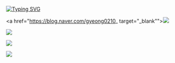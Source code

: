 <a href="https://git.io/typing-svg"><img src="https://readme-typing-svg.herokuapp.com?font=Pacifico&pause=1000&color=9F85F7&width=435&lines=Hello%2C+I'm+mingyeong+%F0%9F%91%8B" alt="Typing SVG" /></a>

<a href="https://blog.naver.com/gyeong0210_ target="_blank""><img src="https://img.shields.io/badge/Blog-03C75A?style=flat-square&logo=Naver&logoColor=white"/></a>

<img src="https://img.shields.io/badge/gyeong0210-FFCD00?style=flat-square&logo=KakaoTalk&logoColor=white"/></a>

<a href="https://www.google.com/intl/ko/gmail/about/" target="_blank"><img src="https://img.shields.io/badge/mica7150@gmail.com-EA4335?style=flat-square&logo=Gmail&logoColor=white"/></a>

<a href="https://www.instagram.com/gyeong0210/" target="_blank"><img src="https://img.shields.io/badge/gyeong0210-E4405F?style=flat-square&logo=Instagram&logoColor=white"/></a>



<!--
**mingyeong0210/mingyeong0210** is a ✨ _special_ ✨ repository because its `README.md` (this file) appears on your GitHub profile.

Here are some ideas to get you started:

- 🔭 I’m currently working on ...
- 🌱 I’m currently learning ...
- 👯 I’m looking to collaborate on ...
- 🤔 I’m looking for help with ...
- 💬 Ask me about ...
- 📫 How to reach me: ...
- 😄 Pronouns: ...
- ⚡ Fun fact: ...
-->
